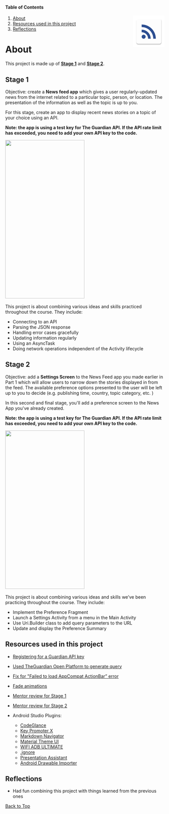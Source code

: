 #### Table of Contents
<img align="right" width="100" height="100" src="https://raw.githubusercontent.com/Razke/p06-newsapp/master/app/src/main/res/mipmap-xxxhdpi/ic_launcher.png">

  1. [About](#about)
  2. [Resources used in this project](#resources-used-in-this-project)
  3. [Reflections](#reflections)

# About
This project is made up of **[Stage 1](#stage-1)** and **[Stage 2](#stage-2)**.

## Stage 1
Objective: create a **News feed app** which gives a user regularly-updated news from the internet related to a particular topic, person, or location. The presentation of the information as well as the topic is up to you.

For this stage, create an app to display recent news stories on a topic of your choice using an API.

**Note: the app is using a test key for The Guardian API. If the API rate limit has exceeded, you need to add your own API key to the code.**

<img src="https://i.imgur.com/0YGogm9.jpg" width="250" height="500">

This project is about combining various ideas and skills practiced throughout the course. They include:
* Connecting to an API
* Parsing the JSON response
* Handling error cases gracefully
* Updating information regularly
* Using an AsyncTask
* Doing network operations independent of the Activity lifecycle

## Stage 2
Objective: add a **Settings Screen** to the News Feed app you made earlier in Part 1 which will allow users to narrow down the stories displayed in from the feed. The available preference options presented to the user will be left up to you to decide (e.g. publishing time, country, topic category, etc. )

In this second and final stage, you'll add a preference screen to the News App you've already created.

**Note: the app is using a test key for The Guardian API. If the API rate limit has exceeded, you need to add your own API key to the code.**

<img src="https://i.imgur.com/bBQXyv1.jpg" width="250" height="500">

This project is about combining various ideas and skills we’ve been practicing throughout the course. They include:

* Implement the Preference Fragment
* Launch a Settings Activity from a menu in the Main Activity
* Use Uri.Builder class to add query parameters to the URL
* Update and display the Preference Summary


## Resources used in this project
* [Registering for a Guardian API key](https://bonobo.capi.gutools.co.uk/register/developer)

* [Used TheGuardian Open Platform to generate query](https://open-platform.theguardian.com/explore/)

* [Fix for "Failed to load AppCompat ActionBar” error](https://stackoverflow.com/a/44858887/8651044)

* [Fade animations](https://stackoverflow.com/a/6822116/8651044)

* [Mentor review for Stage 1](https://review.udacity.com/#!/reviews/1416116/shared)

* [Mentor review for Stage 2]()

* Android Studio Plugins:
    * [CodeGlance](https://plugins.jetbrains.com/plugin/7275-codeglance)
    * [Key Promoter X](https://plugins.jetbrains.com/plugin/9792-key-promoter-x)
    * [Markdown Navigator](https://plugins.jetbrains.com/plugin/7896-markdown-navigator)
    * [Material Theme UI](https://plugins.jetbrains.com/plugin/8006-material-theme-ui)
    * [WIFI ADB ULTIMATE](https://plugins.jetbrains.com/plugin/9207-wifi-adb-ultimate)
    * [.ignore](https://plugins.jetbrains.com/plugin/7495--ignore)
    * [Presentation Assistant](https://plugins.jetbrains.com/plugin/7345-presentation-assistant)
    * [Android Drawable Importer](https://plugins.jetbrains.com/plugin/7658-android-drawable-importer)

## Reflections
* Had fun combining this project with things learned from the previous ones

[Back to Top](#table-of-contents)
